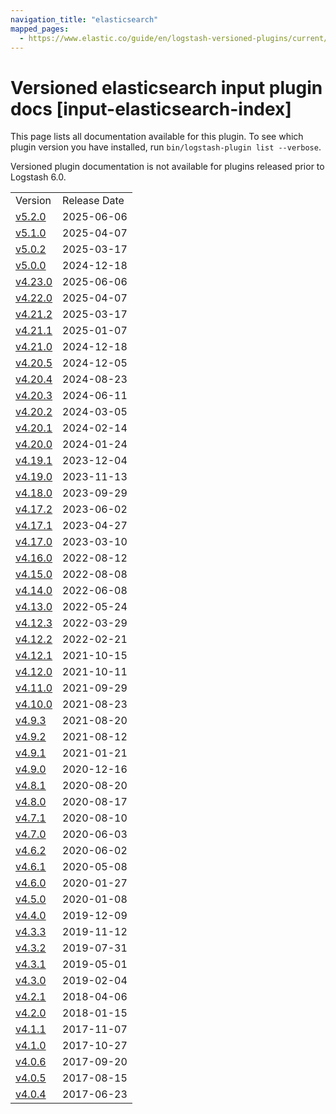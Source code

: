 ```yaml
---
navigation_title: "elasticsearch"
mapped_pages:
  - https://www.elastic.co/guide/en/logstash-versioned-plugins/current/input-elasticsearch-index.html
---
```


# Versioned elasticsearch input plugin docs [input-elasticsearch-index]

This page lists all documentation available for this plugin. To see which plugin version you have installed, run `bin/logstash-plugin list --verbose`.

Versioned plugin documentation is not available for plugins released prior to Logstash 6.0.

| | |
| :- | :- |
| Version | Release Date |
| [v5.2.0](v5-2-0-plugins-inputs-elasticsearch.md) | 2025-06-06 |
| [v5.1.0](v5-1-0-plugins-inputs-elasticsearch.md) | 2025-04-07 |
| [v5.0.2](v5-0-2-plugins-inputs-elasticsearch.md) | 2025-03-17 |
| [v5.0.0](v5-0-0-plugins-inputs-elasticsearch.md) | 2024-12-18 |
| [v4.23.0](v4-23-0-plugins-inputs-elasticsearch.md) | 2025-06-06 |
| [v4.22.0](v4-22-0-plugins-inputs-elasticsearch.md) | 2025-04-07 |
| [v4.21.2](v4-21-2-plugins-inputs-elasticsearch.md) | 2025-03-17 |
| [v4.21.1](v4-21-1-plugins-inputs-elasticsearch.md) | 2025-01-07 |
| [v4.21.0](v4-21-0-plugins-inputs-elasticsearch.md) | 2024-12-18 |
| [v4.20.5](v4-20-5-plugins-inputs-elasticsearch.md) | 2024-12-05 |
| [v4.20.4](v4-20-4-plugins-inputs-elasticsearch.md) | 2024-08-23 |
| [v4.20.3](v4-20-3-plugins-inputs-elasticsearch.md) | 2024-06-11 |
| [v4.20.2](v4-20-2-plugins-inputs-elasticsearch.md) | 2024-03-05 |
| [v4.20.1](v4-20-1-plugins-inputs-elasticsearch.md) | 2024-02-14 |
| [v4.20.0](v4-20-0-plugins-inputs-elasticsearch.md) | 2024-01-24 |
| [v4.19.1](v4-19-1-plugins-inputs-elasticsearch.md) | 2023-12-04 |
| [v4.19.0](v4-19-0-plugins-inputs-elasticsearch.md) | 2023-11-13 |
| [v4.18.0](v4-18-0-plugins-inputs-elasticsearch.md) | 2023-09-29 |
| [v4.17.2](v4-17-2-plugins-inputs-elasticsearch.md) | 2023-06-02 |
| [v4.17.1](v4-17-1-plugins-inputs-elasticsearch.md) | 2023-04-27 |
| [v4.17.0](v4-17-0-plugins-inputs-elasticsearch.md) | 2023-03-10 |
| [v4.16.0](v4-16-0-plugins-inputs-elasticsearch.md) | 2022-08-12 |
| [v4.15.0](v4-15-0-plugins-inputs-elasticsearch.md) | 2022-08-08 |
| [v4.14.0](v4-14-0-plugins-inputs-elasticsearch.md) | 2022-06-08 |
| [v4.13.0](v4-13-0-plugins-inputs-elasticsearch.md) | 2022-05-24 |
| [v4.12.3](v4-12-3-plugins-inputs-elasticsearch.md) | 2022-03-29 |
| [v4.12.2](v4-12-2-plugins-inputs-elasticsearch.md) | 2022-02-21 |
| [v4.12.1](v4-12-1-plugins-inputs-elasticsearch.md) | 2021-10-15 |
| [v4.12.0](v4-12-0-plugins-inputs-elasticsearch.md) | 2021-10-11 |
| [v4.11.0](v4-11-0-plugins-inputs-elasticsearch.md) | 2021-09-29 |
| [v4.10.0](v4-10-0-plugins-inputs-elasticsearch.md) | 2021-08-23 |
| [v4.9.3](v4-9-3-plugins-inputs-elasticsearch.md) | 2021-08-20 |
| [v4.9.2](v4-9-2-plugins-inputs-elasticsearch.md) | 2021-08-12 |
| [v4.9.1](v4-9-1-plugins-inputs-elasticsearch.md) | 2021-01-21 |
| [v4.9.0](v4-9-0-plugins-inputs-elasticsearch.md) | 2020-12-16 |
| [v4.8.1](v4-8-1-plugins-inputs-elasticsearch.md) | 2020-08-20 |
| [v4.8.0](v4-8-0-plugins-inputs-elasticsearch.md) | 2020-08-17 |
| [v4.7.1](v4-7-1-plugins-inputs-elasticsearch.md) | 2020-08-10 |
| [v4.7.0](v4-7-0-plugins-inputs-elasticsearch.md) | 2020-06-03 |
| [v4.6.2](v4-6-2-plugins-inputs-elasticsearch.md) | 2020-06-02 |
| [v4.6.1](v4-6-1-plugins-inputs-elasticsearch.md) | 2020-05-08 |
| [v4.6.0](v4-6-0-plugins-inputs-elasticsearch.md) | 2020-01-27 |
| [v4.5.0](v4-5-0-plugins-inputs-elasticsearch.md) | 2020-01-08 |
| [v4.4.0](v4-4-0-plugins-inputs-elasticsearch.md) | 2019-12-09 |
| [v4.3.3](v4-3-3-plugins-inputs-elasticsearch.md) | 2019-11-12 |
| [v4.3.2](v4-3-2-plugins-inputs-elasticsearch.md) | 2019-07-31 |
| [v4.3.1](v4-3-1-plugins-inputs-elasticsearch.md) | 2019-05-01 |
| [v4.3.0](v4-3-0-plugins-inputs-elasticsearch.md) | 2019-02-04 |
| [v4.2.1](v4-2-1-plugins-inputs-elasticsearch.md) | 2018-04-06 |
| [v4.2.0](v4-2-0-plugins-inputs-elasticsearch.md) | 2018-01-15 |
| [v4.1.1](v4-1-1-plugins-inputs-elasticsearch.md) | 2017-11-07 |
| [v4.1.0](v4-1-0-plugins-inputs-elasticsearch.md) | 2017-10-27 |
| [v4.0.6](v4-0-6-plugins-inputs-elasticsearch.md) | 2017-09-20 |
| [v4.0.5](v4-0-5-plugins-inputs-elasticsearch.md) | 2017-08-15 |
| [v4.0.4](v4-0-4-plugins-inputs-elasticsearch.md) | 2017-06-23 |
